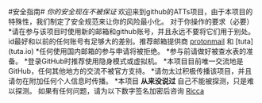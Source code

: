 #安全指南#
*你的安全现在不被保证*
欢迎来到github的ATTs项目，由于本项目的特殊性，我们制定了安全规范来让你的风险最小化。
对于你操作的要求（必要）
*请在参与该项目时使用新的邮箱和github账号，并且永远不要将它们用于别处。id最好和以前的任何账号有足够大的差别。推荐邮箱提供商 [protonmail](https://protonmail.ch) 和 [tuta] (tuta.io)
*任何使用国内邮箱的参与申请将被拒绝。
*参与前请做好被查水表的准备。
*登录GitHub时推荐使用隐身模式或虚拟机。
*本项目目前唯一交流地是GitHub，任何其他地方的交流不被官方支持。
*请勿太过积极传播该项目，并且请勿在附加任何个人信息时传播。
*本项目 **从来没说过** 自己不能被探测，只是难以探测。
如果有任何问题，请为以下数字签名加密后咨询
[Ricca](Ricca_PGP_PublicKey)
